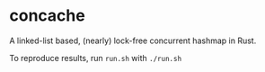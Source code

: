 # concache

A linked-list based, (nearly) lock-free concurrent hashmap in Rust.

To reproduce results, run `run.sh` with `./run.sh`
